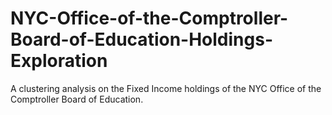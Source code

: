 # NYC-Office-of-the-Comptroller-Board-of-Education-Holdings-Exploration
A clustering analysis on the Fixed Income holdings of the NYC Office of the Comptroller Board of Education. 
